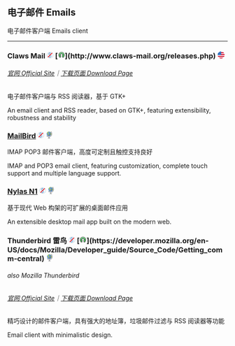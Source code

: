 ## 电子邮件   Emails

电子邮件客户端   Emails client

---

### Claws Mail  ![](../assets/free.png) [![](../assets/open-source-icon.png "GPL@claws-mail.org: http://www.claws-mail.org/releases.php")](http://www.claws-mail.org/releases.php) ![](../assets/united-states.png)

###### [官网 Official Site](http://www.claws-mail.org/)｜[下载页面 Download Page](http://www.claws-mail.org/downloads.php?section=downloads)

电子邮件客户端与 RSS 阅读器，基于 GTK+

An email client and RSS reader, based on GTK+, featuring extensibility, robustness and stability 

### [MailBird](https://www.mailbird.com/) ![](../assets/free.png) ![](../assets/earth-globe.png)

IMAP POP3 邮件客户端，高度可定制且触控支持良好

IMAP and POP3 email client, featuring customization, complete touch support and multiple language support.

### [Nylas N1](https://www.nylas.com/download/) ![](../assets/free.png) ![](../assets/earth-globe.png)

基于现代 Web 构架的可扩展的桌面邮件应用

An extensible desktop mail app built on the modern web.

### Thunderbird 雷鸟 ![](../assets/free.png) [![](../assets/open-source-icon.png "MPL@mozilla.org: https://developer.mozilla.org/en-US/docs/Mozilla/Developer_guide/Source_Code/Getting_comm-central")](https://developer.mozilla.org/en-US/docs/Mozilla/Developer_guide/Source_Code/Getting_comm-central) ![](../assets/earth-globe.png)

###### also Mozilla Thunderbird

###### [官网 Official Site](https://www.mozilla.org/en-US/thunderbird/)｜[下载页面 Download Page](https://www.mozilla.org/en-US/thunderbird/all/)

精巧设计的邮件客户端，具有强大的地址簿，垃圾邮件过滤与 RSS 阅读器等功能

Email client with minimalistic design.

